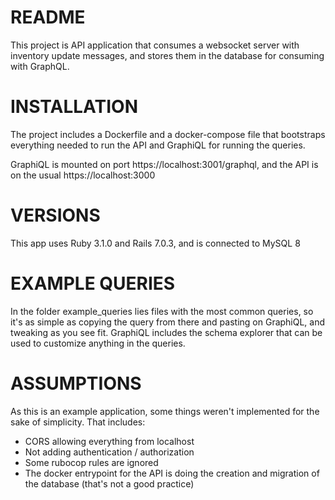 # README

This project is API application that consumes a websocket server with inventory update messages, and stores them in the database for consuming with GraphQL.

# INSTALLATION

The project includes a Dockerfile and a docker-compose file that bootstraps everything needed to run the API and GraphiQL for running the queries.

GraphiQL is mounted on port https://localhost:3001/graphql, and the API is on the usual https://localhost:3000

# VERSIONS

This app uses Ruby 3.1.0 and Rails 7.0.3, and is connected to MySQL 8

# EXAMPLE QUERIES

In the folder example_queries lies files with the most common queries, so it's as simple as copying the query from there and pasting on GraphiQL, and tweaking as you see fit. GraphiQL includes the schema explorer that can be used to customize anything in the queries.

# ASSUMPTIONS

As this is an example application, some things weren't implemented for the sake of simplicity. That includes:

- CORS allowing everything from localhost
- Not adding authentication / authorization
- Some rubocop rules are ignored
- The docker entrypoint for the API is doing the creation and migration of the database (that's not a good practice)
